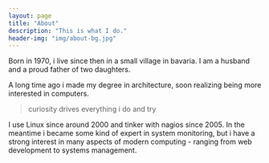 ```yaml
---
layout: page
title: "About"
description: "This is what I do."
header-img: "img/about-bg.jpg"
---
```


Born in 1970, i live since then in a small village in bavaria. I am a husband and a proud father of two daughters.

A long time ago i made my degree in architecture, soon realizing being more interested in computers. 

> curiosity drives everything i do and try

I use Linux since around 2000 and tinker with nagios since 2005. In the meantime i became some kind of expert in system monitoring, but i have a strong interest in many aspects of modern computing - ranging from web development to systems management.

